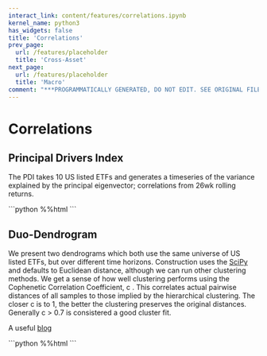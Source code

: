 ```yaml
---
interact_link: content/features/correlations.ipynb
kernel_name: python3
has_widgets: false
title: 'Correlations'
prev_page:
  url: /features/placeholder
  title: 'Cross-Asset'
next_page:
  url: /features/placeholder
  title: 'Macro'
comment: "***PROGRAMMATICALLY GENERATED, DO NOT EDIT. SEE ORIGINAL FILES IN /content***"
---
```


# Correlations

## Principal Drivers Index
The PDI takes 10 US listed ETFs and generates a timeseries of the variance explained by the principal eigenvector; correlations from 26wk rolling returns.

<div markdown="1" class="cell code_cell">
<div class="input_area hidecode" markdown="1">
```python
%%html
<object data="https://djmcnay.github.io/pandachartstore/PlotlyHTMLexJS/principaldrivers.html" 
        width="645"
        height="525">
</object>
```
</div>

<div class="output_wrapper" markdown="1">
<div class="output_subarea" markdown="1">

<div markdown="0" class="output output_html">
<object data="https://djmcnay.github.io/pandachartstore/PlotlyHTMLexJS/principaldrivers.html" 
        width="645"
        height="525">
</object>
</div>

</div>
</div>
</div>

## Duo-Dendrogram
We present two dendrograms which both use the same universe of US listed ETFs, but over different time horizons. Construction uses the [SciPy](https://docs.scipy.org/doc/scipy/reference/generated/scipy.cluster.hierarchy.dendrogram.html) and defaults to Euclidean distance, although we can run other clustering methods. We get a sense of how well clustering performs using the Cophenetic Correlation Coefficient,  c . This correlates actual pairwise distances of all samples to those implied by the hierarchical clustering. The closer  c  is to 1, the better the clustering preserves the original distances. Generally  c  > 0.7 is consistered a good cluster fit.

A useful [blog](https://silburt.github.io/blog/stock_correlation.html)

<div markdown="1" class="cell code_cell">
<div class="input_area hidecode" markdown="1">
```python
%%html
<object data="https://djmcnay.github.io/pandachartstore/matplotlib/duodenrogram_etfs.png" 
        width="650"
        height="300">
</object>
```
</div>

<div class="output_wrapper" markdown="1">
<div class="output_subarea" markdown="1">

<div markdown="0" class="output output_html">
<object data="https://djmcnay.github.io/pandachartstore/matplotlib/duodenrogram_etfs.png" 
        width="650"
        height="300">
</object>
</div>

</div>
</div>
</div>
